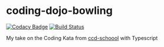 # coding-dojo-bowling
[![Codacy Badge](https://api.codacy.com/project/badge/Grade/fbb44dd188b746d781697b3a9915b3d7)](https://www.codacy.com/manual/Sijoma/coding-dojo-bowling-typescript?utm_source=github.com&amp;utm_medium=referral&amp;utm_content=Sijoma/coding-dojo-bowling-typescript&amp;utm_campaign=Badge_Grade) [![Build Status](https://travis-ci.org/Sijoma/coding-dojo-bowling-typescript.svg?branch=master)](https://travis-ci.org/Sijoma/coding-dojo-bowling-typescript)

My take on the Coding Kata from [ccd-schoool](https://ccd-school.de/coding-dojo/class-katas/bowling/) with Typescript